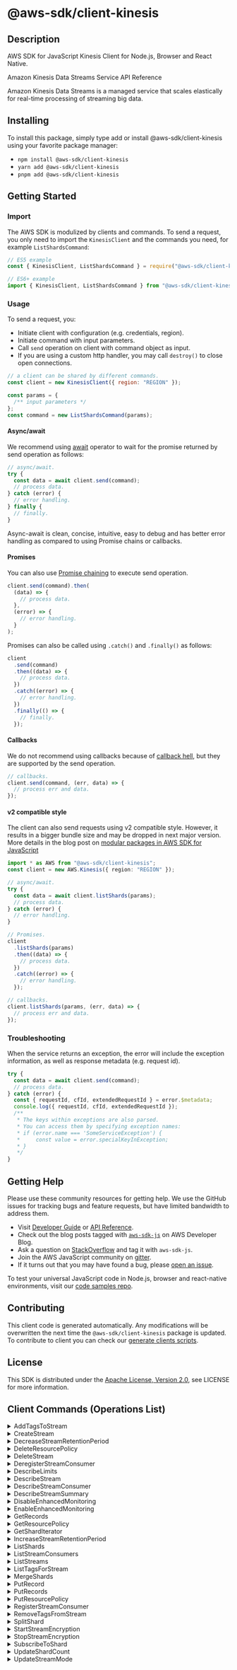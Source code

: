 <!-- generated file, do not edit directly -->

# @aws-sdk/client-kinesis

## Description

AWS SDK for JavaScript Kinesis Client for Node.js, Browser and React Native.

<fullname>Amazon Kinesis Data Streams Service API Reference</fullname>

<p>Amazon Kinesis Data Streams is a managed service that scales elastically for real-time
processing of streaming big data.</p>

## Installing

To install this package, simply type add or install @aws-sdk/client-kinesis
using your favorite package manager:

- `npm install @aws-sdk/client-kinesis`
- `yarn add @aws-sdk/client-kinesis`
- `pnpm add @aws-sdk/client-kinesis`

## Getting Started

### Import

The AWS SDK is modulized by clients and commands.
To send a request, you only need to import the `KinesisClient` and
the commands you need, for example `ListShardsCommand`:

```js
// ES5 example
const { KinesisClient, ListShardsCommand } = require("@aws-sdk/client-kinesis");
```

```ts
// ES6+ example
import { KinesisClient, ListShardsCommand } from "@aws-sdk/client-kinesis";
```

### Usage

To send a request, you:

- Initiate client with configuration (e.g. credentials, region).
- Initiate command with input parameters.
- Call `send` operation on client with command object as input.
- If you are using a custom http handler, you may call `destroy()` to close open connections.

```js
// a client can be shared by different commands.
const client = new KinesisClient({ region: "REGION" });

const params = {
  /** input parameters */
};
const command = new ListShardsCommand(params);
```

#### Async/await

We recommend using [await](https://developer.mozilla.org/en-US/docs/Web/JavaScript/Reference/Operators/await)
operator to wait for the promise returned by send operation as follows:

```js
// async/await.
try {
  const data = await client.send(command);
  // process data.
} catch (error) {
  // error handling.
} finally {
  // finally.
}
```

Async-await is clean, concise, intuitive, easy to debug and has better error handling
as compared to using Promise chains or callbacks.

#### Promises

You can also use [Promise chaining](https://developer.mozilla.org/en-US/docs/Web/JavaScript/Guide/Using_promises#chaining)
to execute send operation.

```js
client.send(command).then(
  (data) => {
    // process data.
  },
  (error) => {
    // error handling.
  }
);
```

Promises can also be called using `.catch()` and `.finally()` as follows:

```js
client
  .send(command)
  .then((data) => {
    // process data.
  })
  .catch((error) => {
    // error handling.
  })
  .finally(() => {
    // finally.
  });
```

#### Callbacks

We do not recommend using callbacks because of [callback hell](http://callbackhell.com/),
but they are supported by the send operation.

```js
// callbacks.
client.send(command, (err, data) => {
  // process err and data.
});
```

#### v2 compatible style

The client can also send requests using v2 compatible style.
However, it results in a bigger bundle size and may be dropped in next major version. More details in the blog post
on [modular packages in AWS SDK for JavaScript](https://aws.amazon.com/blogs/developer/modular-packages-in-aws-sdk-for-javascript/)

```ts
import * as AWS from "@aws-sdk/client-kinesis";
const client = new AWS.Kinesis({ region: "REGION" });

// async/await.
try {
  const data = await client.listShards(params);
  // process data.
} catch (error) {
  // error handling.
}

// Promises.
client
  .listShards(params)
  .then((data) => {
    // process data.
  })
  .catch((error) => {
    // error handling.
  });

// callbacks.
client.listShards(params, (err, data) => {
  // process err and data.
});
```

### Troubleshooting

When the service returns an exception, the error will include the exception information,
as well as response metadata (e.g. request id).

```js
try {
  const data = await client.send(command);
  // process data.
} catch (error) {
  const { requestId, cfId, extendedRequestId } = error.$metadata;
  console.log({ requestId, cfId, extendedRequestId });
  /**
   * The keys within exceptions are also parsed.
   * You can access them by specifying exception names:
   * if (error.name === 'SomeServiceException') {
   *     const value = error.specialKeyInException;
   * }
   */
}
```

## Getting Help

Please use these community resources for getting help.
We use the GitHub issues for tracking bugs and feature requests, but have limited bandwidth to address them.

- Visit [Developer Guide](https://docs.aws.amazon.com/sdk-for-javascript/v3/developer-guide/welcome.html)
  or [API Reference](https://docs.aws.amazon.com/AWSJavaScriptSDK/v3/latest/index.html).
- Check out the blog posts tagged with [`aws-sdk-js`](https://aws.amazon.com/blogs/developer/tag/aws-sdk-js/)
  on AWS Developer Blog.
- Ask a question on [StackOverflow](https://stackoverflow.com/questions/tagged/aws-sdk-js) and tag it with `aws-sdk-js`.
- Join the AWS JavaScript community on [gitter](https://gitter.im/aws/aws-sdk-js-v3).
- If it turns out that you may have found a bug, please [open an issue](https://github.com/aws/aws-sdk-js-v3/issues/new/choose).

To test your universal JavaScript code in Node.js, browser and react-native environments,
visit our [code samples repo](https://github.com/aws-samples/aws-sdk-js-tests).

## Contributing

This client code is generated automatically. Any modifications will be overwritten the next time the `@aws-sdk/client-kinesis` package is updated.
To contribute to client you can check our [generate clients scripts](https://github.com/aws/aws-sdk-js-v3/tree/main/scripts/generate-clients).

## License

This SDK is distributed under the
[Apache License, Version 2.0](http://www.apache.org/licenses/LICENSE-2.0),
see LICENSE for more information.

## Client Commands (Operations List)

<details>
<summary>
AddTagsToStream
</summary>

[Command API Reference](https://docs.aws.amazon.com/AWSJavaScriptSDK/v3/latest/client/kinesis/command/AddTagsToStreamCommand/) / [Input](https://docs.aws.amazon.com/AWSJavaScriptSDK/v3/latest/Package/-aws-sdk-client-kinesis/Interface/AddTagsToStreamCommandInput/) / [Output](https://docs.aws.amazon.com/AWSJavaScriptSDK/v3/latest/Package/-aws-sdk-client-kinesis/Interface/AddTagsToStreamCommandOutput/)

</details>
<details>
<summary>
CreateStream
</summary>

[Command API Reference](https://docs.aws.amazon.com/AWSJavaScriptSDK/v3/latest/client/kinesis/command/CreateStreamCommand/) / [Input](https://docs.aws.amazon.com/AWSJavaScriptSDK/v3/latest/Package/-aws-sdk-client-kinesis/Interface/CreateStreamCommandInput/) / [Output](https://docs.aws.amazon.com/AWSJavaScriptSDK/v3/latest/Package/-aws-sdk-client-kinesis/Interface/CreateStreamCommandOutput/)

</details>
<details>
<summary>
DecreaseStreamRetentionPeriod
</summary>

[Command API Reference](https://docs.aws.amazon.com/AWSJavaScriptSDK/v3/latest/client/kinesis/command/DecreaseStreamRetentionPeriodCommand/) / [Input](https://docs.aws.amazon.com/AWSJavaScriptSDK/v3/latest/Package/-aws-sdk-client-kinesis/Interface/DecreaseStreamRetentionPeriodCommandInput/) / [Output](https://docs.aws.amazon.com/AWSJavaScriptSDK/v3/latest/Package/-aws-sdk-client-kinesis/Interface/DecreaseStreamRetentionPeriodCommandOutput/)

</details>
<details>
<summary>
DeleteResourcePolicy
</summary>

[Command API Reference](https://docs.aws.amazon.com/AWSJavaScriptSDK/v3/latest/client/kinesis/command/DeleteResourcePolicyCommand/) / [Input](https://docs.aws.amazon.com/AWSJavaScriptSDK/v3/latest/Package/-aws-sdk-client-kinesis/Interface/DeleteResourcePolicyCommandInput/) / [Output](https://docs.aws.amazon.com/AWSJavaScriptSDK/v3/latest/Package/-aws-sdk-client-kinesis/Interface/DeleteResourcePolicyCommandOutput/)

</details>
<details>
<summary>
DeleteStream
</summary>

[Command API Reference](https://docs.aws.amazon.com/AWSJavaScriptSDK/v3/latest/client/kinesis/command/DeleteStreamCommand/) / [Input](https://docs.aws.amazon.com/AWSJavaScriptSDK/v3/latest/Package/-aws-sdk-client-kinesis/Interface/DeleteStreamCommandInput/) / [Output](https://docs.aws.amazon.com/AWSJavaScriptSDK/v3/latest/Package/-aws-sdk-client-kinesis/Interface/DeleteStreamCommandOutput/)

</details>
<details>
<summary>
DeregisterStreamConsumer
</summary>

[Command API Reference](https://docs.aws.amazon.com/AWSJavaScriptSDK/v3/latest/client/kinesis/command/DeregisterStreamConsumerCommand/) / [Input](https://docs.aws.amazon.com/AWSJavaScriptSDK/v3/latest/Package/-aws-sdk-client-kinesis/Interface/DeregisterStreamConsumerCommandInput/) / [Output](https://docs.aws.amazon.com/AWSJavaScriptSDK/v3/latest/Package/-aws-sdk-client-kinesis/Interface/DeregisterStreamConsumerCommandOutput/)

</details>
<details>
<summary>
DescribeLimits
</summary>

[Command API Reference](https://docs.aws.amazon.com/AWSJavaScriptSDK/v3/latest/client/kinesis/command/DescribeLimitsCommand/) / [Input](https://docs.aws.amazon.com/AWSJavaScriptSDK/v3/latest/Package/-aws-sdk-client-kinesis/Interface/DescribeLimitsCommandInput/) / [Output](https://docs.aws.amazon.com/AWSJavaScriptSDK/v3/latest/Package/-aws-sdk-client-kinesis/Interface/DescribeLimitsCommandOutput/)

</details>
<details>
<summary>
DescribeStream
</summary>

[Command API Reference](https://docs.aws.amazon.com/AWSJavaScriptSDK/v3/latest/client/kinesis/command/DescribeStreamCommand/) / [Input](https://docs.aws.amazon.com/AWSJavaScriptSDK/v3/latest/Package/-aws-sdk-client-kinesis/Interface/DescribeStreamCommandInput/) / [Output](https://docs.aws.amazon.com/AWSJavaScriptSDK/v3/latest/Package/-aws-sdk-client-kinesis/Interface/DescribeStreamCommandOutput/)

</details>
<details>
<summary>
DescribeStreamConsumer
</summary>

[Command API Reference](https://docs.aws.amazon.com/AWSJavaScriptSDK/v3/latest/client/kinesis/command/DescribeStreamConsumerCommand/) / [Input](https://docs.aws.amazon.com/AWSJavaScriptSDK/v3/latest/Package/-aws-sdk-client-kinesis/Interface/DescribeStreamConsumerCommandInput/) / [Output](https://docs.aws.amazon.com/AWSJavaScriptSDK/v3/latest/Package/-aws-sdk-client-kinesis/Interface/DescribeStreamConsumerCommandOutput/)

</details>
<details>
<summary>
DescribeStreamSummary
</summary>

[Command API Reference](https://docs.aws.amazon.com/AWSJavaScriptSDK/v3/latest/client/kinesis/command/DescribeStreamSummaryCommand/) / [Input](https://docs.aws.amazon.com/AWSJavaScriptSDK/v3/latest/Package/-aws-sdk-client-kinesis/Interface/DescribeStreamSummaryCommandInput/) / [Output](https://docs.aws.amazon.com/AWSJavaScriptSDK/v3/latest/Package/-aws-sdk-client-kinesis/Interface/DescribeStreamSummaryCommandOutput/)

</details>
<details>
<summary>
DisableEnhancedMonitoring
</summary>

[Command API Reference](https://docs.aws.amazon.com/AWSJavaScriptSDK/v3/latest/client/kinesis/command/DisableEnhancedMonitoringCommand/) / [Input](https://docs.aws.amazon.com/AWSJavaScriptSDK/v3/latest/Package/-aws-sdk-client-kinesis/Interface/DisableEnhancedMonitoringCommandInput/) / [Output](https://docs.aws.amazon.com/AWSJavaScriptSDK/v3/latest/Package/-aws-sdk-client-kinesis/Interface/DisableEnhancedMonitoringCommandOutput/)

</details>
<details>
<summary>
EnableEnhancedMonitoring
</summary>

[Command API Reference](https://docs.aws.amazon.com/AWSJavaScriptSDK/v3/latest/client/kinesis/command/EnableEnhancedMonitoringCommand/) / [Input](https://docs.aws.amazon.com/AWSJavaScriptSDK/v3/latest/Package/-aws-sdk-client-kinesis/Interface/EnableEnhancedMonitoringCommandInput/) / [Output](https://docs.aws.amazon.com/AWSJavaScriptSDK/v3/latest/Package/-aws-sdk-client-kinesis/Interface/EnableEnhancedMonitoringCommandOutput/)

</details>
<details>
<summary>
GetRecords
</summary>

[Command API Reference](https://docs.aws.amazon.com/AWSJavaScriptSDK/v3/latest/client/kinesis/command/GetRecordsCommand/) / [Input](https://docs.aws.amazon.com/AWSJavaScriptSDK/v3/latest/Package/-aws-sdk-client-kinesis/Interface/GetRecordsCommandInput/) / [Output](https://docs.aws.amazon.com/AWSJavaScriptSDK/v3/latest/Package/-aws-sdk-client-kinesis/Interface/GetRecordsCommandOutput/)

</details>
<details>
<summary>
GetResourcePolicy
</summary>

[Command API Reference](https://docs.aws.amazon.com/AWSJavaScriptSDK/v3/latest/client/kinesis/command/GetResourcePolicyCommand/) / [Input](https://docs.aws.amazon.com/AWSJavaScriptSDK/v3/latest/Package/-aws-sdk-client-kinesis/Interface/GetResourcePolicyCommandInput/) / [Output](https://docs.aws.amazon.com/AWSJavaScriptSDK/v3/latest/Package/-aws-sdk-client-kinesis/Interface/GetResourcePolicyCommandOutput/)

</details>
<details>
<summary>
GetShardIterator
</summary>

[Command API Reference](https://docs.aws.amazon.com/AWSJavaScriptSDK/v3/latest/client/kinesis/command/GetShardIteratorCommand/) / [Input](https://docs.aws.amazon.com/AWSJavaScriptSDK/v3/latest/Package/-aws-sdk-client-kinesis/Interface/GetShardIteratorCommandInput/) / [Output](https://docs.aws.amazon.com/AWSJavaScriptSDK/v3/latest/Package/-aws-sdk-client-kinesis/Interface/GetShardIteratorCommandOutput/)

</details>
<details>
<summary>
IncreaseStreamRetentionPeriod
</summary>

[Command API Reference](https://docs.aws.amazon.com/AWSJavaScriptSDK/v3/latest/client/kinesis/command/IncreaseStreamRetentionPeriodCommand/) / [Input](https://docs.aws.amazon.com/AWSJavaScriptSDK/v3/latest/Package/-aws-sdk-client-kinesis/Interface/IncreaseStreamRetentionPeriodCommandInput/) / [Output](https://docs.aws.amazon.com/AWSJavaScriptSDK/v3/latest/Package/-aws-sdk-client-kinesis/Interface/IncreaseStreamRetentionPeriodCommandOutput/)

</details>
<details>
<summary>
ListShards
</summary>

[Command API Reference](https://docs.aws.amazon.com/AWSJavaScriptSDK/v3/latest/client/kinesis/command/ListShardsCommand/) / [Input](https://docs.aws.amazon.com/AWSJavaScriptSDK/v3/latest/Package/-aws-sdk-client-kinesis/Interface/ListShardsCommandInput/) / [Output](https://docs.aws.amazon.com/AWSJavaScriptSDK/v3/latest/Package/-aws-sdk-client-kinesis/Interface/ListShardsCommandOutput/)

</details>
<details>
<summary>
ListStreamConsumers
</summary>

[Command API Reference](https://docs.aws.amazon.com/AWSJavaScriptSDK/v3/latest/client/kinesis/command/ListStreamConsumersCommand/) / [Input](https://docs.aws.amazon.com/AWSJavaScriptSDK/v3/latest/Package/-aws-sdk-client-kinesis/Interface/ListStreamConsumersCommandInput/) / [Output](https://docs.aws.amazon.com/AWSJavaScriptSDK/v3/latest/Package/-aws-sdk-client-kinesis/Interface/ListStreamConsumersCommandOutput/)

</details>
<details>
<summary>
ListStreams
</summary>

[Command API Reference](https://docs.aws.amazon.com/AWSJavaScriptSDK/v3/latest/client/kinesis/command/ListStreamsCommand/) / [Input](https://docs.aws.amazon.com/AWSJavaScriptSDK/v3/latest/Package/-aws-sdk-client-kinesis/Interface/ListStreamsCommandInput/) / [Output](https://docs.aws.amazon.com/AWSJavaScriptSDK/v3/latest/Package/-aws-sdk-client-kinesis/Interface/ListStreamsCommandOutput/)

</details>
<details>
<summary>
ListTagsForStream
</summary>

[Command API Reference](https://docs.aws.amazon.com/AWSJavaScriptSDK/v3/latest/client/kinesis/command/ListTagsForStreamCommand/) / [Input](https://docs.aws.amazon.com/AWSJavaScriptSDK/v3/latest/Package/-aws-sdk-client-kinesis/Interface/ListTagsForStreamCommandInput/) / [Output](https://docs.aws.amazon.com/AWSJavaScriptSDK/v3/latest/Package/-aws-sdk-client-kinesis/Interface/ListTagsForStreamCommandOutput/)

</details>
<details>
<summary>
MergeShards
</summary>

[Command API Reference](https://docs.aws.amazon.com/AWSJavaScriptSDK/v3/latest/client/kinesis/command/MergeShardsCommand/) / [Input](https://docs.aws.amazon.com/AWSJavaScriptSDK/v3/latest/Package/-aws-sdk-client-kinesis/Interface/MergeShardsCommandInput/) / [Output](https://docs.aws.amazon.com/AWSJavaScriptSDK/v3/latest/Package/-aws-sdk-client-kinesis/Interface/MergeShardsCommandOutput/)

</details>
<details>
<summary>
PutRecord
</summary>

[Command API Reference](https://docs.aws.amazon.com/AWSJavaScriptSDK/v3/latest/client/kinesis/command/PutRecordCommand/) / [Input](https://docs.aws.amazon.com/AWSJavaScriptSDK/v3/latest/Package/-aws-sdk-client-kinesis/Interface/PutRecordCommandInput/) / [Output](https://docs.aws.amazon.com/AWSJavaScriptSDK/v3/latest/Package/-aws-sdk-client-kinesis/Interface/PutRecordCommandOutput/)

</details>
<details>
<summary>
PutRecords
</summary>

[Command API Reference](https://docs.aws.amazon.com/AWSJavaScriptSDK/v3/latest/client/kinesis/command/PutRecordsCommand/) / [Input](https://docs.aws.amazon.com/AWSJavaScriptSDK/v3/latest/Package/-aws-sdk-client-kinesis/Interface/PutRecordsCommandInput/) / [Output](https://docs.aws.amazon.com/AWSJavaScriptSDK/v3/latest/Package/-aws-sdk-client-kinesis/Interface/PutRecordsCommandOutput/)

</details>
<details>
<summary>
PutResourcePolicy
</summary>

[Command API Reference](https://docs.aws.amazon.com/AWSJavaScriptSDK/v3/latest/client/kinesis/command/PutResourcePolicyCommand/) / [Input](https://docs.aws.amazon.com/AWSJavaScriptSDK/v3/latest/Package/-aws-sdk-client-kinesis/Interface/PutResourcePolicyCommandInput/) / [Output](https://docs.aws.amazon.com/AWSJavaScriptSDK/v3/latest/Package/-aws-sdk-client-kinesis/Interface/PutResourcePolicyCommandOutput/)

</details>
<details>
<summary>
RegisterStreamConsumer
</summary>

[Command API Reference](https://docs.aws.amazon.com/AWSJavaScriptSDK/v3/latest/client/kinesis/command/RegisterStreamConsumerCommand/) / [Input](https://docs.aws.amazon.com/AWSJavaScriptSDK/v3/latest/Package/-aws-sdk-client-kinesis/Interface/RegisterStreamConsumerCommandInput/) / [Output](https://docs.aws.amazon.com/AWSJavaScriptSDK/v3/latest/Package/-aws-sdk-client-kinesis/Interface/RegisterStreamConsumerCommandOutput/)

</details>
<details>
<summary>
RemoveTagsFromStream
</summary>

[Command API Reference](https://docs.aws.amazon.com/AWSJavaScriptSDK/v3/latest/client/kinesis/command/RemoveTagsFromStreamCommand/) / [Input](https://docs.aws.amazon.com/AWSJavaScriptSDK/v3/latest/Package/-aws-sdk-client-kinesis/Interface/RemoveTagsFromStreamCommandInput/) / [Output](https://docs.aws.amazon.com/AWSJavaScriptSDK/v3/latest/Package/-aws-sdk-client-kinesis/Interface/RemoveTagsFromStreamCommandOutput/)

</details>
<details>
<summary>
SplitShard
</summary>

[Command API Reference](https://docs.aws.amazon.com/AWSJavaScriptSDK/v3/latest/client/kinesis/command/SplitShardCommand/) / [Input](https://docs.aws.amazon.com/AWSJavaScriptSDK/v3/latest/Package/-aws-sdk-client-kinesis/Interface/SplitShardCommandInput/) / [Output](https://docs.aws.amazon.com/AWSJavaScriptSDK/v3/latest/Package/-aws-sdk-client-kinesis/Interface/SplitShardCommandOutput/)

</details>
<details>
<summary>
StartStreamEncryption
</summary>

[Command API Reference](https://docs.aws.amazon.com/AWSJavaScriptSDK/v3/latest/client/kinesis/command/StartStreamEncryptionCommand/) / [Input](https://docs.aws.amazon.com/AWSJavaScriptSDK/v3/latest/Package/-aws-sdk-client-kinesis/Interface/StartStreamEncryptionCommandInput/) / [Output](https://docs.aws.amazon.com/AWSJavaScriptSDK/v3/latest/Package/-aws-sdk-client-kinesis/Interface/StartStreamEncryptionCommandOutput/)

</details>
<details>
<summary>
StopStreamEncryption
</summary>

[Command API Reference](https://docs.aws.amazon.com/AWSJavaScriptSDK/v3/latest/client/kinesis/command/StopStreamEncryptionCommand/) / [Input](https://docs.aws.amazon.com/AWSJavaScriptSDK/v3/latest/Package/-aws-sdk-client-kinesis/Interface/StopStreamEncryptionCommandInput/) / [Output](https://docs.aws.amazon.com/AWSJavaScriptSDK/v3/latest/Package/-aws-sdk-client-kinesis/Interface/StopStreamEncryptionCommandOutput/)

</details>
<details>
<summary>
SubscribeToShard
</summary>

[Command API Reference](https://docs.aws.amazon.com/AWSJavaScriptSDK/v3/latest/client/kinesis/command/SubscribeToShardCommand/) / [Input](https://docs.aws.amazon.com/AWSJavaScriptSDK/v3/latest/Package/-aws-sdk-client-kinesis/Interface/SubscribeToShardCommandInput/) / [Output](https://docs.aws.amazon.com/AWSJavaScriptSDK/v3/latest/Package/-aws-sdk-client-kinesis/Interface/SubscribeToShardCommandOutput/)

</details>
<details>
<summary>
UpdateShardCount
</summary>

[Command API Reference](https://docs.aws.amazon.com/AWSJavaScriptSDK/v3/latest/client/kinesis/command/UpdateShardCountCommand/) / [Input](https://docs.aws.amazon.com/AWSJavaScriptSDK/v3/latest/Package/-aws-sdk-client-kinesis/Interface/UpdateShardCountCommandInput/) / [Output](https://docs.aws.amazon.com/AWSJavaScriptSDK/v3/latest/Package/-aws-sdk-client-kinesis/Interface/UpdateShardCountCommandOutput/)

</details>
<details>
<summary>
UpdateStreamMode
</summary>

[Command API Reference](https://docs.aws.amazon.com/AWSJavaScriptSDK/v3/latest/client/kinesis/command/UpdateStreamModeCommand/) / [Input](https://docs.aws.amazon.com/AWSJavaScriptSDK/v3/latest/Package/-aws-sdk-client-kinesis/Interface/UpdateStreamModeCommandInput/) / [Output](https://docs.aws.amazon.com/AWSJavaScriptSDK/v3/latest/Package/-aws-sdk-client-kinesis/Interface/UpdateStreamModeCommandOutput/)

</details>
